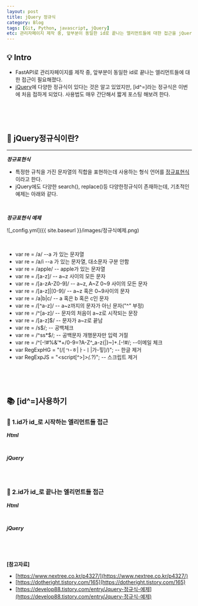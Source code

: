 ```yaml
---
layout: post
title: jQuery 정규식
category: Blog
tags: [Git, Python, javascript, jQuery]
etc: 관리자페이지 제작 중, 앞부분이 동일한 id로 끝나는 엘리먼트들에 대한 접근을 jQuery로 처리해야하는 상황이 발생해서 여러 정보를 찾다가 jQuery의 id에 대한 정규식을 알게되었다.
---
```

## 💡 Intro
- FastAPI로 관리자페이지를 제작 중, 앞부분이 동일한 id로 끝나는 엘리먼트들에 대한 접근이 필요해졌다.
- [jQuery](https://jquery.com/)에 다양한 정규식이 있다는 것은 알고 있었지만, [id^=]라는 정규식은 이번에 처음 접하게 되었다. 사용법도 매우 간단해서 짧게 포스팅 해보려 한다. 
<br>
<br>
<br>

## 🔎 jQuery정규식이란?
---------------------------------------
***정규표현식***
- 특정한 규칙을 가진 문자열의 직합을 표현하는데 사용하는 형식 언어를 [정규표현식](https://www.nextree.co.kr/p4327/)이라고 한다.
- jQuery에도 다양한 search(), replace()등 다양한정규식이 존재하는데, 기초적인 예제는 아래와 같다.

<br>

***정규표현식 예제***

![_config.yml]({{ site.baseurl }}/images/정규식예제.png)

<br>

- var re = /a/         --a 가 있는 문자열
- var re = /a/i        --a 가 있는 문자열, 대소문자 구분 안함
- var re = /apple/    -- apple가 있는 문자열
- var re = /[a-z]/    -- a~z 사이의 모든 문자
- var re = /[a-zA-Z0-9]/    -- a~z, A~Z 0~9 사이의 모든 문자
- var re = /[a-z]|[0-9]/  -- a~z 혹은 0~9사이의 문자
- var re = /a|b|c/   --  a 혹은 b 혹은 c인 문자
- var re = /[^a-z]/  -- a~z까지의 문자가 아닌 문자("^" 부정)
- var re = /^[a-z]/  -- 문자의 처음이 a~z로 시작되는 문장
- var re = /[a-z]$/  -- 문자가 a~z로 끝남
- var re = /s$/;          -- 공백체크
- var re = /^ss*$/;   -- 공백문자 개행문자만 입력 거절
- var re = /^[-!#$%& amp;'*+./0-9=?A-Z^_a-z{|}~]+@[-!#$%&'*+/0-9=?A-Z^_a-z{|}~]+.[-!#$%& amp;'*+./0-9=?A-Z^_a-z{|}~]+$/; --이메일 체크
- var RegExpHG = "(/[ㄱ-ㅎ|ㅏ-ㅣ|가-힣]/)";  -- 한글 제거  
- var RegExpJS = "<script[^>]*>(.*?)</script>";  -- 스크립트 제거  

<br>
<br>
<br>

## 📚 [id^=]사용하기

### 📗 1.id가 id_로 시작하는 엘리먼트들 접근

***Html***

<script src="https://gist.github.com/liampoet/e361f5c097a668e5045376d6c78e7e77.js"></script>

<br>

***jQuery***

<script src="https://gist.github.com/liampoet/d84a856ed2ecb8775d0ad690581e5a72.js"></script>

<br>
<br>

### 📕 2.id가 id_로 끝나는 엘리먼트들 접근

***Html***

<script src="https://gist.github.com/liampoet/10fa4177bb5c418bc9e8bac58a0f6560.js"></script>

<br>

***jQuery***

<script src="https://gist.github.com/liampoet/d46e913f0ffd5b46e0861544efccf4b0.js"></script>
<br>
<br>
<br>



**[참고자료]**
- [https://www.nextree.co.kr/p4327/](https://www.nextree.co.kr/p4327/)
- [https://dotheright.tistory.com/165](https://dotheright.tistory.com/165)
- [https://develop88.tistory.com/entry/Jquery-정규식-예제](https://develop88.tistory.com/entry/Jquery-정규식-예제)
